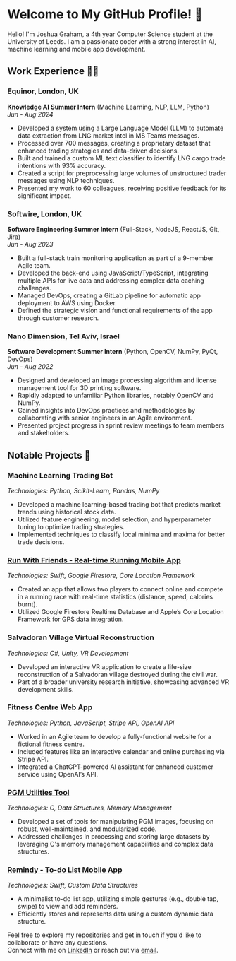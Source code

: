 # Welcome to My GitHub Profile! 👋

Hello! I'm Joshua Graham, a 4th year Computer Science student at the University of Leeds. I am a passionate coder with a strong interest in AI, machine learning and mobile app development.

## Work Experience 👨‍💻
### Equinor, London, UK
**Knowledge AI Summer Intern** (Machine Learning, NLP, LLM, Python)  
*Jun - Aug 2024*  
- Developed a system using a Large Language Model (LLM) to automate data extraction from LNG market intel in MS Teams messages.
- Processed over 700 messages, creating a proprietary dataset that enhanced trading strategies and data-driven decisions.
- Built and trained a custom ML text classifier to identify LNG cargo trade intentions with 93% accuracy.
- Created a script for preprocessing large volumes of unstructured trader messages using NLP techniques.
- Presented my work to 60 colleagues, receiving positive feedback for its significant impact.

### Softwire, London, UK
**Software Engineering Summer Intern** (Full-Stack, NodeJS, ReactJS, Git, Jira)  
*Jun - Aug 2023*  
- Built a full-stack train monitoring application as part of a 9-member Agile team.
- Developed the back-end using JavaScript/TypeScript, integrating multiple APIs for live data and addressing complex data caching challenges.
- Managed DevOps, creating a GitLab pipeline for automatic app deployment to AWS using Docker.
- Defined the strategic vision and functional requirements of the app through customer research.

### Nano Dimension, Tel Aviv, Israel
**Software Development Summer Intern** (Python, OpenCV, NumPy, PyQt, DevOps)  
*Jun - Aug 2022*  
- Designed and developed an image processing algorithm and license management tool for 3D printing software.
- Rapidly adapted to unfamiliar Python libraries, notably OpenCV and NumPy.
- Gained insights into DevOps practices and methodologies by collaborating with senior engineers in an Agile environment.
- Presented project progress in sprint review meetings to team members and stakeholders.

## Notable Projects 🚀

### Machine Learning Trading Bot
*Technologies: Python, Scikit-Learn, Pandas, NumPy*
- Developed a machine learning-based trading bot that predicts market trends using historical stock data.
- Utilized feature engineering, model selection, and hyperparameter tuning to optimize trading strategies.
- Implemented techniques to classify local minima and maxima for better trade decisions.

### [Run With Friends - Real-time Running Mobile App](https://github.com/JoshuaGraham14/RunWithFriends)
*Technologies: Swift, Google Firestore, Core Location Framework*
- Created an app that allows two players to connect online and compete in a running race with real-time statistics (distance, speed, calories burnt).
- Utilized Google Firestore Realtime Database and Apple’s Core Location Framework for GPS data integration.

### Salvadoran Village Virtual Reconstruction
*Technologies: C#, Unity, VR Development*
- Developed an interactive VR application to create a life-size reconstruction of a Salvadoran village destroyed during the civil war.
- Part of a broader university research initiative, showcasing advanced VR development skills.

### Fitness Centre Web App
*Technologies: Python, JavaScript, Stripe API, OpenAI API*
- Worked in an Agile team to develop a fully-functional website for a fictional fitness centre.
- Included features like an interactive calendar and online purchasing via Stripe API.
- Integrated a ChatGPT-powered AI assistant for enhanced customer service using OpenAI’s API.

### [PGM Utilities Tool](https://github.com/JoshuaGraham14/PGM-Image-Utilities-Coursework)
*Technologies: C, Data Structures, Memory Management*
- Developed a set of tools for manipulating PGM images, focusing on robust, well-maintained, and modularized code.
- Addressed challenges in processing and storing large datasets by leveraging C's memory management capabilities and complex data structures.

### [Remindy - To-do List Mobile App](https://github.com/JoshuaGraham14/Remindy)
*Technologies: Swift, Custom Data Structures*
- A minimalist to-do list app, utilizing simple gestures (e.g., double tap, swipe) to view and add reminders.
- Efficiently stores and represents data using a custom dynamic data structure.

Feel free to explore my repositories and get in touch if you'd like to collaborate or have any questions.  
Connect with me on [LinkedIn](https://linkedin.com/in/joshua-graham-leeds) or reach out via [email](mailto:joshuajgraham002@gmail.com).
